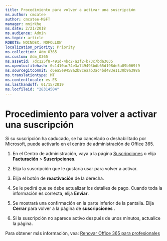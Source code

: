 ```yaml
---
title: Procedimiento para volver a activar una suscripción
ms.author: cmcatee
author: cmcatee-MSFT
manager: mnirkhe
ms.date: 2/21/2018
ms.audience: Admin
ms.topic: article
ROBOTS: NOINDEX, NOFOLLOW
localization_priority: Priority
ms.collection: Adm_O365
ms.custom: Adm_O365
ms.assetid: 7dc125f8-491d-4bc2-a2f2-b73c7bda3035
ms.openlocfilehash: 0c1410ac74e3a749493bdb65d198de5a09b069f9
ms.sourcegitcommit: d6ea5e9458a2b8ceaab3ac4bd483e1130b9a398a
ms.translationtype: MT
ms.contentlocale: es-ES
ms.lasthandoff: 01/15/2019
ms.locfileid: "28314504"
---
```

# <a name="how-to-reactivate-a-subscription"></a>Procedimiento para volver a activar una suscripción

Si su suscripción ha caducado, se ha cancelado o deshabilitado por Microsoft, puede activarlo en el centro de administración de Office 365.
  
1. En el Centro de administración, vaya a la página [Suscripciones](https://go.microsoft.com/fwlink/p/?linkid=842054) o elija **Facturación** \> **Suscripciones**.
    
2. Elija la suscripción que le gustaría usar para volver a activar.
    
3. Elija el botón de **reactivación** de la derecha. 
    
4. Se le pedirá que se debe actualizar los detalles de pago. Cuando toda la información es correcta, elija **Enviar**.
    
5. Se mostrará una confirmación en la parte inferior de la pantalla. Elija **Cerrar** para volver a la página de **suscripciones** . 
    
6. Si la suscripción no aparece activo después de unos minutos, actualice la página.
    
Para obtener más información, vea: [Renovar Office 365 para profesionales](https://support.office.com/article/8d83b530-f4ca-47f6-a666-e5791cbacc7e)
  


